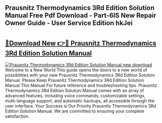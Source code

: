 ## Prausnitz Thermodynamics 3Rd Edition Solution Manual Free Pdf Download - Part-6lS New Repair Owner Guide - User Service Edition hkJei

# <h2><a href="http://bc82970.oget.top/?id=Prausnitz+Thermodynamics+3Rd+Edition+Solution+Manual">🔗Download New 👉🔴 Prausnitz Thermodynamics 3Rd Edition Solution Manual</a></h2>

[![Prausnitz Thermodynamics 3Rd Edition Solution Manual new download](https://i.imgur.com/5g1atiW.png)](http://bc82970.oget.top/?id=Prausnitz+Thermodynamics+3Rd+Edition+Solution+Manual)
Welcome to a New World This guide opens the doors to a new world of possibilities with your new Prausnitz Thermodynamics 3Rd Edition Solution Manual. Please Keep Prausnitz Thermodynamics 3Rd Edition Solution Manual This Manual For future reference and troubleshooting tips. Prausnitz Thermodynamics 3Rd Edition Solution Manual comes with an array of advanced features, including voice commands, customizable settings, multi-language support, and automatic backups, all accessible through the user interface. Your Success is Our Priority Prausnitz Thermodynamics 3Rd Edition Solution Manual. We are committed to ensuring your complete satisfaction.
